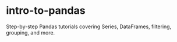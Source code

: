 # intro-to-pandas
Step-by-step Pandas tutorials covering Series, DataFrames, filtering, grouping, and more.
